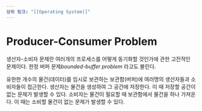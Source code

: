 ```yaml
---
상위 링크: "[[Operating System]]"
---
```

# Producer-Consumer Problem
생산자-소비자 문제란 여러개의 프로세스를 어떻게 동기화할 것인가에 관한 고전적인 문제이다. 한정 버퍼 문제*bounded-buffer problem* 라고도 불린다.

유한한 개수의 물건(데이터)를 임시로 보관하는 보관함(버퍼)에 여러명의 생산자들과 소비자들이 접근한다. 생산자는 물건을 생성하여 그 공간에 저장한다. 이 때 저장할 공간이 없는 문제가 발생할 수 있다. 소비자는 물건이 필요할 때 보관함에서 물건을 하나 가져온다. 이 때는 소비할 물건이 없는 문제가 발생할 수 있다.